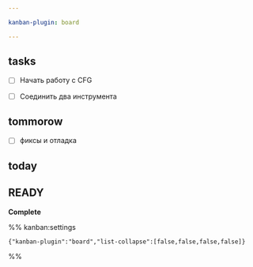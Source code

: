 ```yaml
---

kanban-plugin: board

---
```


## tasks

- [ ] Начать работу с CFG
- [ ] Соединить два инструмента


## tommorow

- [ ] фиксы и отладка


## today



## READY

**Complete**




%% kanban:settings
```
{"kanban-plugin":"board","list-collapse":[false,false,false,false]}
```
%%